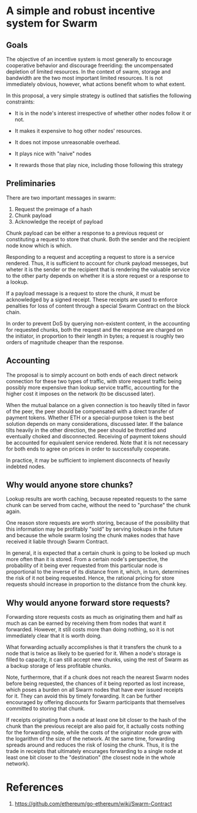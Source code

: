 # A simple and robust incentive system for Swarm

## Goals

The objective of an incentive system is most generally to encourage
cooperative behavior and discourage freeriding: the uncompensated
depletion of limited resources. In the context of swarm, storage and
bandwidth are the two most important limited resources. It is not
immediately obvious, however, what actions benefit whom to what extent.

In this proposal, a very simple strategy is outlined that
satisfies the following constraints:

- It is in the node's interest irrespective of whether other nodes 
  follow it or not.

- It makes it expensive to hog other nodes' resources.

- It does not impose unreasonable overhead.

- It plays nice with "naive" nodes

- It rewards those that play nice, including those following this strategy


## Preliminaries

There are two important messages in swarm:

1. Request the preimage of a hash
2. Chunk payload
3. Acknowledge the receipt of payload

Chunk payload can be either a response to a previous request or constituting
a request to store that chunk. Both the sender and the recipient node know which is
which.

Responding to a request and accepting a request to store is a service 
rendered. Thus, it is sufficient to account for chunk payload messeges, 
but wheter it is the sender or the recipient that is rendering the 
valuable service to the other party depends on whether it is a store 
request or a response to a lookup.

If a payload message is a request to store the chunk, it must be acknowledged by
a signed receipt. These receipts are used to enforce penalties for loss of content
through a special Swarm Contract on the block chain.

In order to prevent DoS by querying non-existent content, in the accounting for
requested chunks, both the request and the response are charged on the initiator,
in proportion to their length in bytes; a request is roughly two orders of magnitude
cheaper than the response.

## Accounting

The proposal is to simply account on both ends of each direct network 
connection for these two types of traffic, with store request traffic
being possibly more expensive than lookup service traffic, accounting for
the higher cost it imposes on the network (to be discussed later).

When the mutual balance on a given connection is too heavily tilted in 
favor of the peer, the peer should be compensated with a direct transfer 
of payment tokens. Whether ETH or a special-purpose token is the best 
solution depends on many considerations, discussed later. If the balance 
tilts heavily in the other direction, the peer should be throttled and 
eventually choked and disconnected. Receiving of payment tokens should 
be accounted for equivalent service rendered. Note that it is not 
necessary for both ends to agree on prices in order to successfully 
cooperate.

In practice, it may be sufficient to implement disconnects of heavily
indebted nodes.

## Why would anyone store chunks?

Lookup results are worth caching, because repeated requests to the same
chunk can be served from cache, without the need to "purchase" the chunk
again.

One reason store requests are worth storing, because of the possibility that this
information may be profitably "sold" by serving lookups in the future and because
the whole swarm losing the chunk makes nodes that have received it liable through
Swarm Contract.

In general, it is expected that a certain chunk is going to be looked up
much more often than it is stored. From a certain node's perspective, the
probability of it being ever requested from this particular node is
proportional to the inverse of its distance from it, which, in turn,
determines the risk of it not being requested. Hence, the rational pricing
for store requests should increase in proportion to the distance from the
chunk key.

## Why would anyone forward store requests?

Forwarding store requests costs as much as originating them and half as
much as can be earned by receiving them from nodes that want it forwarded.
However, it still costs more than doing nothing, so it is not
immediately clear that it is worth doing.

What forwarding actually accomplishes is that it transfers the chunk to
a node that is twice as likely to be queried for it. When a node's storage
is filled to capacity, it can still accept new chunks, using the rest of Swarm
as a backup storage of less profitable chunks.

Note, furthermore, that if a chunk does not reach the nearest Swarm nodes before
being requested, the chances of it being reported as lost increase, which poses a burden
on all Swarm nodes that have ever issued receipts for it. They can avoid this by
timely forwarding. It can be further encouraged by offering discounts for Swarm
participants that themselves committed to storing that chunk.

If receipts originating from a node at least one bit closer to the hash of the chunk
than the previous receipt are also paid for, it actually costs nothing for the
forwarding node, while the costs of the originator node grow with the logarithm of
the size of the network. At the same time, forwarding spreads around and reduces the
risk of losing the chunk. Thus, it is the trade in receipts that ultimately
encurages forwarding to a single node at least one bit closer to the "destination"
(the closest node in the whole network).

# References

1. https://github.com/ethereum/go-ethereum/wiki/Swarm-Contract

